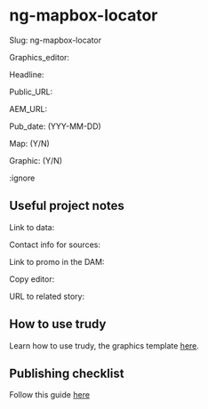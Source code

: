 # ng-mapbox-locator


Slug: ng-mapbox-locator

Graphics_editor: 

Headline: 

Public_URL: 

AEM_URL: 

Pub_date: 
(YYY-MM-DD)

Map: 
(Y/N)

Graphic: 
(Y/N)


:ignore 

## Useful project notes

Link to data: 

Contact info for sources: 

Link to promo in the DAM: 

Copy editor: 

URL to related story: 

## How to use trudy

Learn how to use trudy, the graphics template [here](https://drive.google.com/drive/folders/0B9f4BeCssbwoYW9LM2hydTZxQmc?usp=sharing).

## Publishing checklist

Follow this guide [here](https://docs.google.com/document/d/1c734ZEgYKZbE6BIoDhChHoFOFBpMucqqjPiwWKItaGM/edit)
